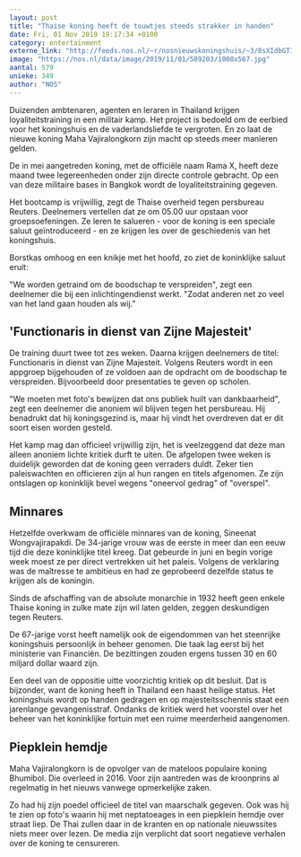 ```yaml
---
layout: post
title: "Thaise koning heeft de touwtjes steeds strakker in handen"
date: Fri, 01 Nov 2019 19:17:34 +0100
category: entertainment
externe_link: "http://feeds.nos.nl/~r/nosnieuwskoningshuis/~3/8sXIdbGT1bc/2308634"
image: "https://nos.nl/data/image/2019/11/01/589203/1008x567.jpg"
aantal: 579
unieke: 349
author: "NOS"
---
```


<p>Duizenden ambtenaren, agenten en leraren in Thailand krijgen loyaliteitstraining in een militair kamp. Het project is bedoeld om de eerbied voor het koningshuis en de vaderlandsliefde te vergroten. En zo laat de nieuwe koning Maha Vajiralongkorn zijn macht op steeds meer manieren gelden.</p>
<p>De in mei aangetreden koning, met de officiële naam Rama X, heeft deze maand twee legereenheden onder zijn directe controle gebracht. Op een van deze militaire bases in Bangkok wordt de loyaliteitstraining gegeven.</p>
<p>Het bootcamp is vrijwillig, zegt de Thaise overheid tegen persbureau Reuters. Deelnemers vertellen dat ze om 05.00 uur opstaan voor groepsoefeningen. Ze leren te salueren - voor de koning is een speciale saluut geïntroduceerd - en ze krijgen les over de geschiedenis van het koningshuis.</p>
<p>Borstkas omhoog en een knikje met het hoofd, zo ziet de koninklijke saluut eruit:</p>
<p>"We worden getraind om de boodschap te verspreiden", zegt een deelnemer die bij een inlichtingendienst werkt. "Zodat anderen net zo veel van het land gaan houden als wij."</p>
<h2>'Functionaris in dienst van Zijne Majesteit'</h2>
<p>De training duurt twee tot zes weken. Daarna krijgen deelnemers de titel: Functionaris in dienst van Zijne Majesteit. Volgens Reuters wordt in een appgroep bijgehouden of ze voldoen aan de opdracht om de boodschap te verspreiden. Bijvoorbeeld door presentaties te geven op scholen.</p>
<p>"We moeten met foto's bewijzen dat ons publiek huilt van dankbaarheid", zegt een deelnemer die anoniem wil blijven tegen het persbureau. Hij benadrukt dat hij koningsgezind is, maar hij vindt het overdreven dat er dit soort eisen worden gesteld.</p>
<p>Het kamp mag dan officieel vrijwillig zijn, het is veelzeggend dat deze man alleen anoniem lichte kritiek durft te uiten. De afgelopen twee weken is duidelijk geworden dat de koning geen verraders duldt. Zeker tien paleiswachten en officieren zijn al hun rangen en titels afgenomen. Ze zijn ontslagen op koninklijk bevel wegens "oneervol gedrag" of "overspel".</p>
<h2>Minnares</h2>
<p>Hetzelfde overkwam de officiële minnares van de koning, Sineenat Wongvajirapakdi. De 34-jarige vrouw was de eerste in meer dan een eeuw tijd die deze koninklijke titel kreeg. Dat gebeurde in juni en begin vorige week moest ze per direct vertrekken uit het paleis. Volgens de verklaring was de maîtresse te ambitieus en had ze geprobeerd dezelfde status te krijgen als de koningin.</p>
<p>Sinds de afschaffing van de absolute monarchie in 1932 heeft geen enkele Thaise koning in zulke mate zijn wil laten gelden, zeggen deskundigen tegen Reuters.</p>
<p>De 67-jarige vorst heeft namelijk ook de eigendommen van het steenrijke koningshuis persoonlijk in beheer genomen. Die taak lag eerst bij het ministerie van Financiën. De bezittingen zouden ergens tussen 30 en 60 miljard dollar waard zijn.</p>
<p>Een deel van de oppositie uitte voorzichtig kritiek op dit besluit. Dat is bijzonder, want de koning heeft in Thailand een haast heilige status. Het koningshuis wordt op handen gedragen en op majesteitsschennis staat een jarenlange gevangenisstraf. Ondanks de kritiek werd het voorstel over het beheer van het koninklijke fortuin met een ruime meerderheid aangenomen.</p>
<h2>Piepklein hemdje</h2>
<p>Maha Vajiralongkorn is de opvolger van de mateloos populaire koning Bhumibol. Die overleed in 2016. Voor zijn aantreden was de kroonprins al regelmatig in het nieuws vanwege opmerkelijke zaken.</p>
<p>Zo had hij zijn poedel officieel de titel van maarschalk gegeven. Ook was hij te zien op foto's waarin hij met neptatoeages in een piepklein hemdje over straat liep. De Thai zullen daar in de kranten en op nationale nieuwssites niets meer over lezen. De media zijn verplicht dat soort negatieve verhalen over de koning te censureren.</p><img src="http://feeds.feedburner.com/~r/nosnieuwskoningshuis/~4/8sXIdbGT1bc" height="1" width="1" alt=""/>

